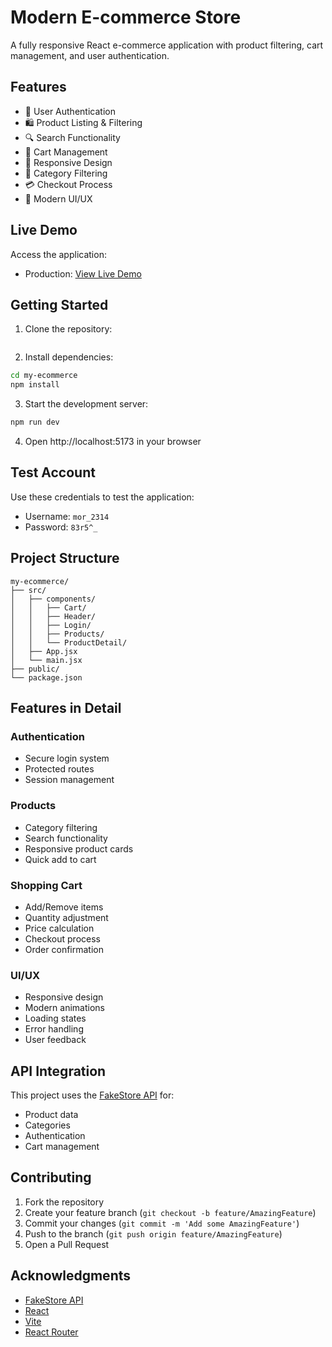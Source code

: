 # Modern E-commerce Store

A fully responsive React e-commerce application with product filtering, cart management, and user authentication.

## Features

- 🔐 User Authentication
- 🛍️ Product Listing & Filtering
- 🔍 Search Functionality
- 🛒 Cart Management
- 📱 Responsive Design
- 🎯 Category Filtering
- 💳 Checkout Process
- 🎨 Modern UI/UX

## Live Demo

Access the application:
- Production: [View Live Demo](https://my-ecommerce-mohit.netlify.app/)


## Getting Started

1. Clone the repository:
```bash
```

2. Install dependencies:
```bash
cd my-ecommerce
npm install
```

3. Start the development server:
```bash
npm run dev
```

4. Open http://localhost:5173 in your browser

## Test Account

Use these credentials to test the application:
- Username: `mor_2314`
- Password: `83r5^_`

## Project Structure

```
my-ecommerce/
├── src/
│   ├── components/
│   │   ├── Cart/
│   │   ├── Header/
│   │   ├── Login/
│   │   ├── Products/
│   │   └── ProductDetail/
│   ├── App.jsx
│   └── main.jsx
├── public/
└── package.json
```

## Features in Detail

### Authentication
- Secure login system
- Protected routes
- Session management

### Products
- Category filtering
- Search functionality
- Responsive product cards
- Quick add to cart

### Shopping Cart
- Add/Remove items
- Quantity adjustment
- Price calculation
- Checkout process
- Order confirmation

### UI/UX
- Responsive design
- Modern animations
- Loading states
- Error handling
- User feedback

## API Integration

This project uses the [FakeStore API](https://fakestoreapi.com/) for:
- Product data
- Categories
- Authentication
- Cart management

## Contributing

1. Fork the repository
2. Create your feature branch (`git checkout -b feature/AmazingFeature`)
3. Commit your changes (`git commit -m 'Add some AmazingFeature'`)
4. Push to the branch (`git push origin feature/AmazingFeature`)
5. Open a Pull Request

## Acknowledgments

- [FakeStore API](https://fakestoreapi.com/)
- [React](https://reactjs.org/)
- [Vite](https://vitejs.dev/)
- [React Router](https://reactrouter.com/)
